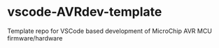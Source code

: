 # vscode-AVRdev-template
Template repo for VSCode based development of MicroChip AVR MCU firmware/hardware
